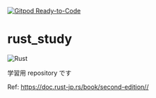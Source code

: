 [![Gitpod Ready-to-Code](https://img.shields.io/badge/Gitpod-Ready--to--Code-blue?logo=gitpod)](https://gitpod.io/#https://github.com/akeboshi/rust_study) 

# rust_study

![Rust](https://github.com/akeboshi/rust_study/workflows/Rust/badge.svg?branch=master)

学習用 repository です

Ref: <https://doc.rust-jp.rs/book/second-edition//>
